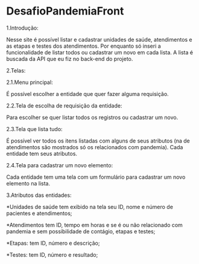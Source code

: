 # DesafioPandemiaFront

1.Introdução:

  Nesse site é possível listar e cadastrar unidades de saúde, atendimentos e as etapas e testes dos atendimentos. Por enquanto só inseri a funcionalidade de listar todos ou cadastrar um novo em cada lista. A lista é buscada da API que eu fiz no back-end do projeto.

2.Telas:

2.1.Menu principal:

  É possível escolher a entidade que quer fazer alguma requisição.
  
2.2.Tela de escolha de requisição da entidade:

  Para escolher se quer listar todos os registros ou cadastrar um novo.
  
2.3.Tela que lista tudo:

  É possível ver todos os itens listadas com alguns de seus atributos (na de atendimentos são mostrados só os relacionados com pandemia). Cada entidade tem seus atributos.
  
2.4.Tela para cadastrar um novo elemento:

  Cada entidade tem uma tela com um formulário para cadastrar um novo elemento na lista.
  
3.Atributos das entidades:

 *Unidades de saúde tem exibido na tela seu ID, nome e número de pacientes e atendimentos;
 
 *Atendimentos tem ID, tempo em horas e se é ou não relacionado com pandemia e sem possibilidade de contágio, etapas e testes;
 
 *Etapas: tem ID, número e descrição;
 
 *Testes: tem ID, número e resultado;
